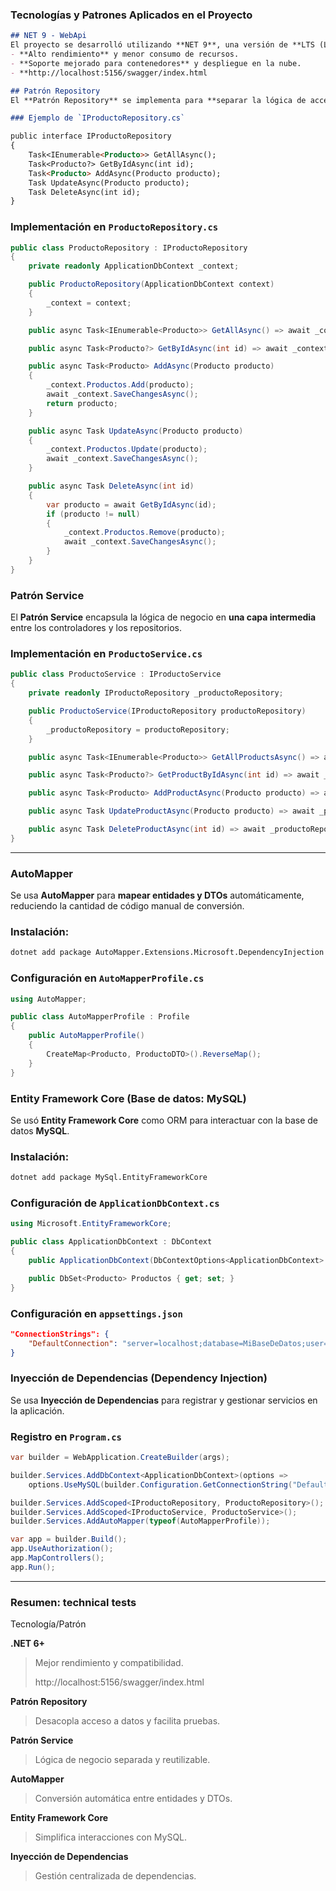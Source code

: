 ### Tecnologías y Patrones Aplicados en el Proyecto

```markdown
## NET 9 - WebApi
El proyecto se desarrolló utilizando **NET 9**, una versión de **LTS (Long-Term Support)** que ofrece:
- **Alto rendimiento** y menor consumo de recursos.
- **Soporte mejorado para contenedores** y despliegue en la nube.
- **http://localhost:5156/swagger/index.html

## Patrón Repository
El **Patrón Repository** se implementa para **separar la lógica de acceso a datos** de la lógica de negocio.  

### Ejemplo de `IProductoRepository.cs`

public interface IProductoRepository
{
    Task<IEnumerable<Producto>> GetAllAsync();
    Task<Producto?> GetByIdAsync(int id);
    Task<Producto> AddAsync(Producto producto);
    Task UpdateAsync(Producto producto);
    Task DeleteAsync(int id);
}
```

### Implementación en `ProductoRepository.cs`

```csharp
public class ProductoRepository : IProductoRepository
{
    private readonly ApplicationDbContext _context;

    public ProductoRepository(ApplicationDbContext context)
    {
        _context = context;
    }

    public async Task<IEnumerable<Producto>> GetAllAsync() => await _context.Productos.ToListAsync();

    public async Task<Producto?> GetByIdAsync(int id) => await _context.Productos.FindAsync(id);

    public async Task<Producto> AddAsync(Producto producto)
    {
        _context.Productos.Add(producto);
        await _context.SaveChangesAsync();
        return producto;
    }

    public async Task UpdateAsync(Producto producto)
    {
        _context.Productos.Update(producto);
        await _context.SaveChangesAsync();
    }

    public async Task DeleteAsync(int id)
    {
        var producto = await GetByIdAsync(id);
        if (producto != null)
        {
            _context.Productos.Remove(producto);
            await _context.SaveChangesAsync();
        }
    }
}

```

### Patrón Service

El **Patrón Service** encapsula la lógica de negocio en **una capa intermedia** entre los controladores y los repositorios.  

### Implementación en `ProductoService.cs`

```csharp
public class ProductoService : IProductoService
{
    private readonly IProductoRepository _productoRepository;

    public ProductoService(IProductoRepository productoRepository)
    {
        _productoRepository = productoRepository;
    }

    public async Task<IEnumerable<Producto>> GetAllProductsAsync() => await _productoRepository.GetAllAsync();

    public async Task<Producto?> GetProductByIdAsync(int id) => await _productoRepository.GetByIdAsync(id);

    public async Task<Producto> AddProductAsync(Producto producto) => await _productoRepository.AddAsync(producto);

    public async Task UpdateProductAsync(Producto producto) => await _productoRepository.UpdateAsync(producto);

    public async Task DeleteProductAsync(int id) => await _productoRepository.DeleteAsync(id);
}

```
-----
###  AutoMapper

Se usa **AutoMapper** para **mapear entidades y DTOs** automáticamente, reduciendo la cantidad de código manual de conversión.

### Instalación:

```sh
dotnet add package AutoMapper.Extensions.Microsoft.DependencyInjection

```

### Configuración en `AutoMapperProfile.cs`

```csharp
using AutoMapper;

public class AutoMapperProfile : Profile
{
    public AutoMapperProfile()
    {
        CreateMap<Producto, ProductoDTO>().ReverseMap();
    }
}

```

### Entity Framework Core (Base de datos: MySQL)

Se usó **Entity Framework Core** como ORM para interactuar con la base de datos **MySQL**.

### Instalación:

```sh
dotnet add package MySql.EntityFrameworkCore

```

### Configuración de `ApplicationDbContext.cs`

```csharp
using Microsoft.EntityFrameworkCore;

public class ApplicationDbContext : DbContext
{
    public ApplicationDbContext(DbContextOptions<ApplicationDbContext> options) : base(options) {}

    public DbSet<Producto> Productos { get; set; }
}

```

### Configuración en `appsettings.json`

```json
"ConnectionStrings": {
    "DefaultConnection": "server=localhost;database=MiBaseDeDatos;user=root;password=********"
}

```

###  Inyección de Dependencias (Dependency Injection)

Se usa **Inyección de Dependencias** para registrar y gestionar servicios en la aplicación.

### Registro en `Program.cs`

```csharp
var builder = WebApplication.CreateBuilder(args);

builder.Services.AddDbContext<ApplicationDbContext>(options =>
    options.UseMySQL(builder.Configuration.GetConnectionString("DefaultConnection")));

builder.Services.AddScoped<IProductoRepository, ProductoRepository>();
builder.Services.AddScoped<IProductoService, ProductoService>();
builder.Services.AddAutoMapper(typeof(AutoMapperProfile));

var app = builder.Build();
app.UseAuthorization();
app.MapControllers();
app.Run();

```

----------

### Resumen: technical tests

Tecnología/Patrón

**.NET 6+**

>Mejor rendimiento y compatibilidad.
>
>http://localhost:5156/swagger/index.html

**Patrón Repository**

>Desacopla acceso a datos y facilita pruebas.

**Patrón Service**

>Lógica de negocio separada y reutilizable.

**AutoMapper**

>Conversión automática entre entidades y DTOs.

**Entity Framework Core**

>Simplifica interacciones con MySQL.

**Inyección de Dependencias**

>Gestión centralizada de dependencias.

